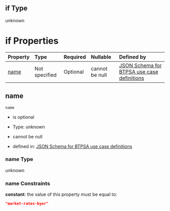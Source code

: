 ## if Type

unknown

# if Properties

| Property      | Type          | Required | Nullable       | Defined by                                                                                                                                                                                                        |
| :------------ | :------------ | :------- | :------------- | :---------------------------------------------------------------------------------------------------------------------------------------------------------------------------------------------------------------- |
| [name](#name) | Not specified | Optional | cannot be null | [JSON Schema for BTPSA use case definitions](btpsa-usecase-properties-services-items-allof-1-then-allof-53-if-properties-name.md "undefined#/properties/services/items/allOf/1/then/allOf/53/if/properties/name") |

## name



`name`

*   is optional

*   Type: unknown

*   cannot be null

*   defined in: [JSON Schema for BTPSA use case definitions](btpsa-usecase-properties-services-items-allof-1-then-allof-53-if-properties-name.md "undefined#/properties/services/items/allOf/1/then/allOf/53/if/properties/name")

### name Type

unknown

### name Constraints

**constant**: the value of this property must be equal to:

```json
"market-rates-byor"
```
